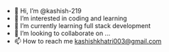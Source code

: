 - 👋 Hi, I’m @kashish-219
- 👀 I’m interested in coding and learning
- 🌱 I’m currently learning full stack development
- 💞️ I’m looking to collaborate on ...
- 📫 How to reach me kashishkhatri003@gmail.com

<!---
kashish-219/kashish-219 is a ✨ special ✨ repository because its `README.md` (this file) appears on your GitHub profile.
You can click the Preview link to take a look at your changes.
--->
